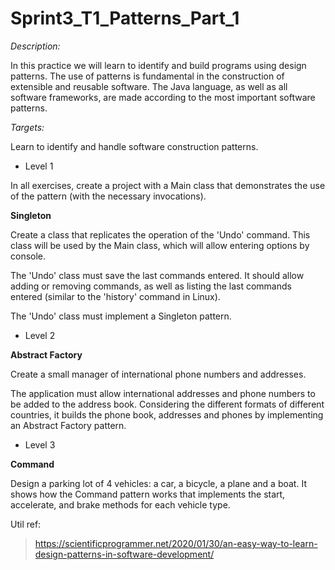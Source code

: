 # Sprint3_T1_Patterns_Part_1


_Description:_

In this practice we will learn to identify and build programs using design patterns. The use of patterns is fundamental in the construction of extensible and reusable software. The Java language, as well as all software frameworks, are made according to the most important software patterns.

_Targets:_ 

Learn to identify and handle software construction patterns.


- Level 1

In all exercises, create a project with a Main class that demonstrates the use of the pattern (with the necessary invocations).

**Singleton**

Create a class that replicates the operation of the 'Undo' command. This class will be used by the Main class, which will allow entering options by console.

The 'Undo' class must save the last commands entered. It should allow adding or removing commands, as well as listing the last commands entered (similar to the 'history' command in Linux).

The 'Undo' class must implement a Singleton pattern.

- Level 2

**Abstract Factory**

Create a small manager of international phone numbers and addresses.

The application must allow international addresses and phone numbers to be added to the address book. Considering the different formats of different countries, it builds the phone book, addresses and phones by implementing an Abstract Factory pattern.

- Level 3

**Command**

Design a parking lot of 4 vehicles: a car, a bicycle, a plane and a boat.
It shows how the Command pattern works that implements the start, accelerate, and brake methods for each vehicle type.


Util ref:

>https://scientificprogrammer.net/2020/01/30/an-easy-way-to-learn-design-patterns-in-software-development/

